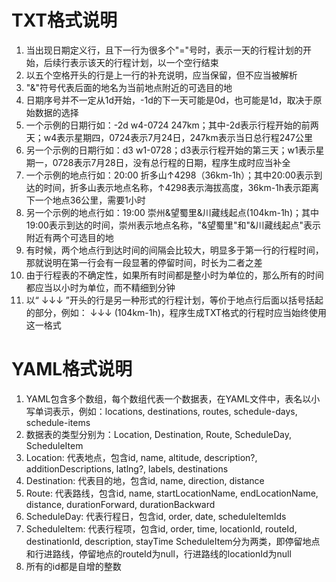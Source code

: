 # TXT格式说明
1. 当出现日期定义行，且下一行为很多个"="号时，表示一天的行程计划的开始，后续行表示该天的行程计划，以一个空行结束
2. 以五个空格开头的行是上一行的补充说明，应当保留，但不应当被解析
3. "&"符号代表后面的地名为当前地点附近的可选目的地
4. 日期序号并不一定从1d开始，-1d的下一天可能是0d，也可能是1d，取决于原始数据的选择
5. 一个示例的日期行如：-2d w4-0724 247km；其中-2d表示行程开始的前两天；w4表示星期四，0724表示7月24日，247km表示当日总行程247公里
6. 另一个示例的日期行如：d3 w1-0728；d3表示行程开始的第三天；w1表示星期一，0728表示7月28日，没有总行程的日期，程序生成时应当补全
7. 一个示例的地点行如：20:00 折多山↑4298（36km-1h）；其中20:00表示到达的时间，折多山表示地点名称，↑4298表示海拔高度，36km-1h表示距离下一个地点36公里，需要1小时
8. 另一个示例的地点行如：19:00 崇州&望蜀里&川藏线起点(104km-1h)；其中19:00表示到达的时间，崇州表示地点名称，"&望蜀里"和"&川藏线起点"表示附近有两个可选目的地
9. 有时候，两个地点行到达时间的间隔会比较大，明显多于第一行的行程时间，那就说明在第一行会有一段显著的停留时间，时长为二者之差
10. 由于行程表的不确定性，如果所有时间都是整小时为单位的，那么所有的时间都应当以小时为单位，而不精细到分钟
11. 以“ ↓↓↓ ”开头的行是另一种形式的行程计划，等价于地点行后面以括号括起的部分，例如： ↓↓↓  (104km-1h)，程序生成TXT格式的行程时应当始终使用这一格式
# YAML格式说明
1. YAML包含多个数组，每个数组代表一个数据表，在YAML文件中，表名以小写单词表示，例如：locations, destinations, routes, schedule-days, schedule-items
2. 数据表的类型分别为：Location, Destination, Route, ScheduleDay, ScheduleItem
3. Location: 代表地点，包含id, name, altitude, description?, additionDescriptions, latlng?, labels, destinations
4. Destination: 代表目的地，包含id, name, direction, distance
5. Route: 代表路线，包含id, name, startLocationName, endLocationName, distance, durationForward, durationBackward
6. ScheduleDay: 代表行程日，包含id, order, date, scheduleItemIds
7. ScheduleItem: 代表行程项，包含id, order, time, locationId, routeId, destinationId, description, stayTime
  ScheduleItem分为两类，即停留地点和行进路线，停留地点的routeId为null，行进路线的locationId为null
8. 所有的id都是自增的整数